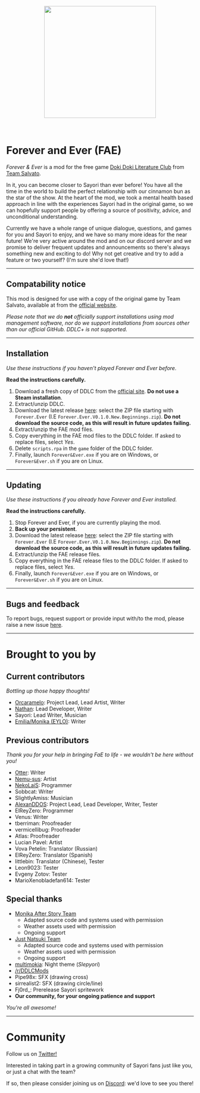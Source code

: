 <p align="center">
    <img src="https://justnatsuki.club/img/guest/fae/forever_and_ever_logo.png" height="300"/>
</p>
<br>

# Forever and Ever (FAE)

_Forever & Ever_ is a mod for the free game [Doki Doki Literature Club](https://www.ddlc.moe) from [Team Salvato](http://teamsalvato.com/).

In it, you can become closer to Sayori than ever before! You have all the time in the world to build the perfect relationship with our cinnamon bun as the star of the show. At the heart of the mod, we took a mental health based approach in line with the experiences Sayori had in the original game, so we can hopefully support people by offering a source of positivity, advice, and unconditional understanding.

Currently we have a whole range of unique dialogue, questions, and games for you and Sayori to enjoy, and we have so many more ideas for the near future! We're very active around the mod and on our discord server and we promise to deliver frequent updates and announcements so there's always something new and exciting to do! 
Why not get creative and try to add a feature or two yourself? (I'm sure she'd love that!)

---

## Compatability notice

This mod is designed for use with a copy of the original game by Team Salvato, available at from the [official website](https://ddlc.moe).

*Please note that we do **not** officially support installations using mod management software, nor do we support installations from sources other than our official GitHub. DDLC+ is not supported.*

---

## Installation

*Use these instructions if you haven't played Forever and Ever before.*

**Read the instructions carefully.**

1. Download a fresh copy of DDLC from the [official site](https://ddlc.moe). **Do not use a Steam installation**.
2. Extract/unzip DDLC.
3. Download the latest release [here](https://github.com/ForeverAndEverTeam/fae-mod/releases): select the ZIP file starting with `Forever.Ever` (I.E `Forever.Ever.V0.1.0.New.Beginnings.zip`). **Do not download the source code, as this will result in future updates failing.**
4. Extract/unzip the FAE mod files.
5. Copy everything in the FAE mod files to the DDLC folder. If asked to replace files, select _Yes_.
6. Delete `scripts.rpa` in the `game` folder of the DDLC folder.
7. Finally, launch `Forever&Ever.exe` if you are on Windows, or `Forever&Ever.sh` if you are on Linux.

---

## Updating

*Use these instructions if you already have Forever and Ever installed.*

**Read the instructions carefully.**

1. Stop Forever and Ever, if you are currently playing the mod.
2. **Back up your persistent**.
3. Download the latest release [here](https://github.com/ForeverAndEverTeam/fae-mod/releases): select the ZIP file starting with `Forever.Ever` (I.E `Forever.Ever.V0.1.0.New.Beginnings.zip`). **Do not download the source code, as this will result in future updates failing.**
4. Extract/unzip the FAE release files.
5. Copy everything in the FAE release files to the DDLC folder. If asked to replace files, select _Yes_.
6. Finally, launch `Forever&Ever.exe` if you are on Windows, or `Forever&Ever.sh` if you are on Linux.

---

## Bugs and feedback

To report bugs, request support or provide input with/to the mod, please raise a new issue [here](https://github.com/ForeverAndEverTeam/fae-mod/issues).

---

# Brought to you by

## Current contributors

_Bottling up those happy thoughts!_

- [Orcaramelo](https://github.com/Orcaramelo): Project Lead, Lead Artist, Writer
- [Nathan](https://github.com/TRIDENT1313): Lead Developer, Writer
- Sayori: Lead Writer, Musician
- [Emilia/Monika (EYLO)](https://www.reddit.com/u/EmiliaMonika?utm_medium=android_app&utm_source=share): Writer

## Previous contributors

_Thank you for your help in bringing FaE to life - we wouldn't be here without you!_

- [Otter](https://github.com/my-otter-self): Writer
- [Nemu-sus](https://github.com/Nemu-sus): Artist
- [NekoLaiS](https://github.com/NekoLaiS): Programmer
- Sobbcat: Writer
- SlightlyAmiss: Musician
- [AlexanDDOS](https://github.com/AlexanDDOS): Project Lead, Lead Developer, Writer, Tester
- ElReyZero: Programmer
- Venus: Writer
- tberriman: Proofreader
- vermicellibug: Proofreader
- Atlas: Proofreader
- Lucian Pavel: Artist
- Vova Petelin: Translator (Russian)
- ElReyZero: Translator (Spanish)
- littlebin: Translator (Chinese), Tester
- Leon9023: Tester
- Evgeny Zotov: Tester
- MarioXenobladefan614: Tester

## Special thanks

- [Monika After Story Team](https://github.com/Monika-After-Story/MonikaModDev)
  - Adapted source code and systems used with permission
  - Weather assets used with permission
  - Ongoing support
- [Just Natsuki Team](https://github.com/Just-Natsuki-Team/NatsukiModDev)
  - Adapted source code and systems used with permission
  - Weather assets used with permission
  - Ongoing support
- [multimokia](https://github.com/multimokia): Night theme (_Slepyori_)
- [/r/DDLCMods](reddit.com/r/ddlcmods/)
- Pipe98x: SFX (drawing cross)
- sirrealist2: SFX (drawing circle/line)
- Fj0rd_: Prerelease Sayori spritework
- **Our community, for your ongoing patience and support**

_You're all awesome!_

---

# Community

Follow us on [Twitter!](https://twitter.com/JustSayoriDev)

Interested in taking part in a growing community of Sayori fans just like you, or just a chat with the team?

If so, then please consider joining us on [Discord](https://discord.gg/nUWzgVZ9WT): we'd love to see you there!
